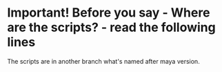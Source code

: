 # Important! Before you say - Where are the scripts? - read the following lines
The scripts are in another branch what's named after maya version.
